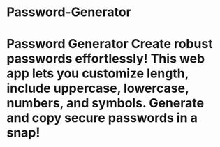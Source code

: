 # Password-Generator
# Password Generator  Create robust passwords effortlessly! This web app lets you customize length, include uppercase, lowercase, numbers, and symbols. Generate and copy secure passwords in a snap!
